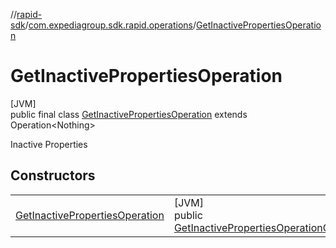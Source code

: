 //[rapid-sdk](../../../index.md)/[com.expediagroup.sdk.rapid.operations](../index.md)/[GetInactivePropertiesOperation](index.md)

# GetInactivePropertiesOperation

[JVM]\
public final class [GetInactivePropertiesOperation](index.md) extends Operation&lt;Nothing&gt;

Inactive Properties

## Constructors

| | |
|---|---|
| [GetInactivePropertiesOperation](-get-inactive-properties-operation.md) | [JVM]<br>public [GetInactivePropertiesOperation](index.md)[GetInactivePropertiesOperation](-get-inactive-properties-operation.md)([GetInactivePropertiesOperationParams](../-get-inactive-properties-operation-params/index.md)params) |
